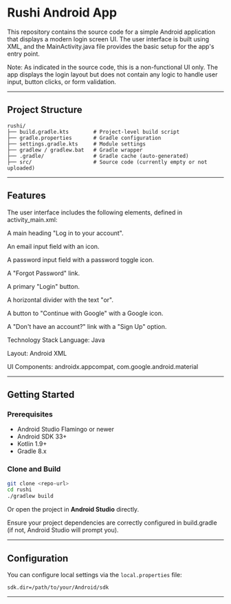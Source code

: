 
#  Rushi Android App

This repository contains the source code for a simple Android application that displays a modern login screen UI. The user interface is built using XML, and the MainActivity.java file provides the basic setup for the app's entry point.

Note: As indicated in the source code, this is a non-functional UI only. The app displays the login layout but does not contain any logic to handle user input, button clicks, or form validation.

---

## Project Structure

```
rushi/
├── build.gradle.kts        # Project-level build script
├── gradle.properties       # Gradle configuration
├── settings.gradle.kts     # Module settings
├── gradlew / gradlew.bat   # Gradle wrapper
├── .gradle/                # Gradle cache (auto-generated)
├── src/                    # Source code (currently empty or not uploaded)
```

---
## Features
The user interface includes the following elements, defined in activity_main.xml:

A main heading "Log in to your account".

An email input field with an icon.

A password input field with a password toggle icon.

A "Forgot Password" link.

A primary "Login" button.

A horizontal divider with the text "or".

A button to "Continue with Google" with a Google icon.

A "Don't have an account?" link with a "Sign Up" option.

Technology Stack
Language: Java

Layout: Android XML

UI Components: androidx.appcompat, com.google.android.material


---

##  Getting Started

### Prerequisites

- Android Studio Flamingo or newer
- Android SDK 33+
- Kotlin 1.9+
- Gradle 8.x

### Clone and Build

```bash
git clone <repo-url>
cd rushi
./gradlew build
```

Or open the project in **Android Studio** directly.

Ensure your project dependencies are correctly configured in build.gradle (if not, Android Studio will prompt you).

---

## Configuration

You can configure local settings via the `local.properties` file:

```properties
sdk.dir=/path/to/your/Android/sdk
```

---


